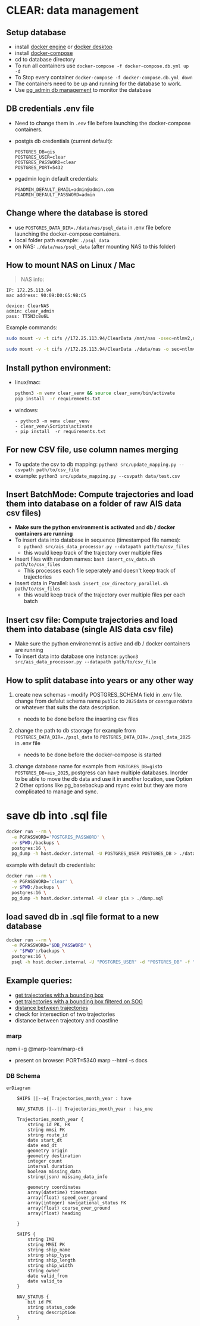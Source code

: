# CLEAR: data management

## Setup database
- install [docker engine](https://docs.docker.com/engine/install/ubuntu/) or [docker desktop](https://docs.docker.com/desktop/)
- install [docker-compose]()
- cd to database directory
- To run all containers use `docker-compose -f docker-compose.db.yml up -d`
- To Stop every container `docker-compose -f docker-compose.db.yml down`
- The containers need to be up and running for the database to work.
- Use [pg_admin db management](http://localhost:5050) to monitor the database

## DB credentials .env file
- Need to change them in `.env` file before launching the docker-compose containers.
- postgis db credentials (current default):  

    ```
    POSTGRES_DB=gis                            
    POSTGRES_USER=clear
    POSTGRES_PASSWORD=clear
    POSTGRES_PORT=5432
    ```
- pgadmin login default credentials:

    ```
    PGADMIN_DEFAULT_EMAIL=admin@admin.com
    PGADMIN_DEFAULT_PASSWORD=admin
    ```




## Change where the database is stored
- use `POSTGRES_DATA_DIR=./data/nas/psql_data` in .env file before launching the docker-compose containers.
- local folder path example: `./psql_data`
- on NAS: `./data/nas/psql_data` (after mounting NAS to this folder)

## How to mount NAS on Linux / Mac
> NAS info:

```
IP: 172.25.113.94
mac address: 90:09:D0:65:9B:C5
```

```
device: ClearNAS
admin: clear_admin
pass: TT5N3c8u6L
```

Example commands:
```bash
sudo mount -v -t cifs //172.25.113.94/ClearData /mnt/nas -osec=ntlmv2,username=clear_admin,password=TT5N3c8u6L,domain=ClearNAS,vers=3.0
```

```bash
sudo mount -v -t cifs //172.25.113.94/ClearData ./data/nas -o sec=ntlmv2,username=clear_admin,password=TT5N3c8u6L,domain=ClearNAS,vers=3.0,uid=999,file_mode=0750,dir_mode=0750
```

 
## Install python environment: 

- linux/mac:
    ```bash
    python3 -m venv clear_venv && source clear_venv/bin/activate
    pip install  -r requirements.txt
    ```
- windows:
    ```
    - python3 -m venv clear_venv
    - clear_venv\Scripts\activate
    - pip install  -r requirements.txt
    ```

## For new CSV file, use column names merging
- To update the csv to db mapping: `python3 src/update_mapping.py --csvpath path/to/csv_file`
- example: `python3 src/update_mapping.py --csvpath data/test.csv`

## Insert BatchMode: Compute trajectories and load them into database on a folder of raw AIS data csv files)
- **Make sure the python environment is activated** and **db / docker containers  are running**
- To insert data into database in sequence (timestamped file names): 
    - `python3 src/ais_data_processor.py --datapath path/to/csv_files`
    - this would keep track of the trajectory over multiple files
- Insert files with random names: `bash insert_csv_data.sh path/to/csv_files`
    - This processes each file seperately and doesn't keep track of trajectories
- Insert data in Parallel: `bash insert_csv_directory_parallel.sh path/to/csv_files`
    - this would keep track of the trajectory over multiple files per each batch

## Insert csv file: Compute trajectories and load them into database (single AIS data csv file)
- Make sure the python environemnt is active and db / docker containers  are running
- To insert data into database one instance: `python3 src/ais_data_processor.py --datapath path/to/csv_file`

## How to split database into years or any other way
1) create new schemas - modify POSTGRES_SCHEMA field in .env file. change from defalut schema name `public` to `2025data`  or `coastguarddata` or whatever that suits the data description.
    - needs to be done before the inserting csv files

2) change the path to db staorage for example from  `POSTGRES_DATA_DIR=./psql_data` to `POSTGRES_DATA_DIR=./psql_data_2025` in .env file
    - needs to be done before the docker-compose is started

3) change database name for example from `POSTGRES_DB=gis`to `POSTGRES_DB=ais_2025`, postgress can have multiple databases.
Inorder to be able to move the db data and use it in another location, use Option 2
Other options like pg_basebackup and rsync exist but they are more complicated to manage and sync.



# save db into .sql file
```bash
docker run --rm \
  -e PGPASSWORD='POSTGRES_PASSWORD' \
  -v $PWD:/backups \
  postgres:16 \
  pg_dump -h host.docker.internal -U POSTGRES_USER POSTGRES_DB > ./data/dump.sql
```

example with default db credentials:
```bash
docker run --rm \
  -e PGPASSWORD='clear' \
  -v $PWD:/backups \
  postgres:16 \
  pg_dump -h host.docker.internal -U clear gis > ./dump.sql
```

## load saved db in .sql file format to a new database

```bash
docker run --rm \
  -e PGPASSWORD="$DB_PASSWORD" \
  -v "$PWD":/backups \
  postgres:16 \
  psql -h host.docker.internal -U "POSTGRES_USER" -d "POSTGRES_DB" -f "./data/dump.sql"
```

## Example queries:
- [get trajectories with a bounding box](sql/get_trajectories_bbox.sql)
- [get trajectories with a bounding box filtered on SOG](sql/get_trajectories_bbox_sog_filter.sql)
- [distance between trajectories](sql/get_dist_traj1_to_traj2.sql)
- check for intersection of two trajectories
- distance between trajectory and coastline


### marp
npm i -g @marp-team/marp-cli
- present on browser: PORT=5340 marp --html -s docs

### DB Schema

```mermaid
erDiagram

    SHIPS ||--o{ Trajectories_month_year : have

    NAV_STATUS ||--|| Trajectories_month_year : has_one
    
    Trajectories_month_year {
        string id PK, FK
        string mmsi FK
        string route_id 
        date start_dt
        date end_dt
        geometry origin
        geometry destination
        integer count
        interval duration
        boolean missing_data 
        string(json) missing_data_info
       
        geometry coordinates
        array(datetime) timestamps
        array(float) speed_over_ground
        array(integer) navigational_status FK
        array(float) course_over_ground
        array(float) heading

    }

    SHIPS {
        string IMO 
        string MMSI PK
        string ship_name
        string ship_type
        string ship_length
        string ship_width
        string owner
        date valid_from
        date valid_to
    }

    NAV_STATUS {
        bit id PK
        string status_code
        string description
    }

```